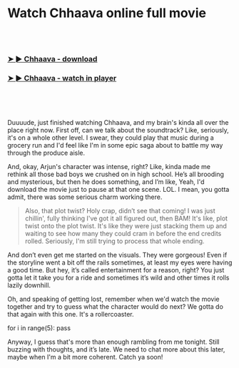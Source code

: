 <h1>Watch Chhaava online full movie</h1>


<br><br>

<h3><a href="https://Christians-suirustbaskbert1978.github.io/ikexydwgzi/">➤ ► Chhaava - download</a></h3> 
<h3><a href="https://Christians-suirustbaskbert1978.github.io/ikexydwgzi/">➤ ► Chhaava - watch in player</a></h3>


<br><br><br>


Duuuude, just finished watching Chhaava, and my brain's kinda all over the place right now. First off, can we talk about the soundtrack? Like, seriously, it's on a whole other level. I swear, they could play that music during a grocery run and I'd feel like I'm in some epic saga about to battle my way through the produce aisle.

And, okay, Arjun's character was intense, right? Like, kinda made me rethink all those bad boys we crushed on in high school. He’s all brooding and mysterious, but then he does something, and I’m like, Yeah, I'd download the movie just to pause at that one scene. LOL. I mean, you gotta admit, there was some serious charm working there.

>Also, that plot twist? Holy crap, didn’t see that coming! I was just chillin', fully thinking I've got it all figured out, then BAM! It's like, plot twist onto the plot twist. It's like they were just stacking them up and waiting to see how many they could cram in before the end credits rolled. Seriously, I'm still trying to process that whole ending.

And don’t even get me started on the visuals. They were gorgeous! Even if the storyline went a bit off the rails sometimes, at least my eyes were having a good time. But hey, it’s called entertainment for a reason, right? You just gotta let it take you for a ride and sometimes it’s wild and other times it rolls lazily downhill.

Oh, and speaking of getting lost, remember when we'd watch the movie together and try to guess what the character would do next? We gotta do that again with this one. It's a rollercoaster.

for i in range(5): pass

Anyway, I guess that's more than enough rambling from me tonight. Still buzzing with thoughts, and it’s late. We need to chat more about this later, maybe when I'm a bit more coherent. Catch ya soon!
